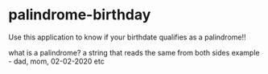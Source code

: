 # palindrome-birthday
Use this application to know if your birthdate qualifies as a palindrome!!

what is a palindrome?
a string that reads the same from both sides example - dad, mom, 02-02-2020 etc
